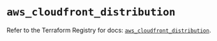 # `aws_cloudfront_distribution`

Refer to the Terraform Registry for docs: [`aws_cloudfront_distribution`](https://registry.terraform.io/providers/hashicorp/aws/5.42.0/docs/resources/cloudfront_distribution).

